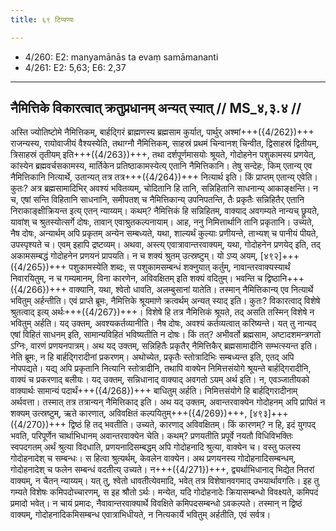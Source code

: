 ```yaml
---
title: ६९ टिप्पण्यः

---
```

- 4/260: E2: manyamānās ta evaṃ samāmananti
- 4/261: E2: 5,63; E6: 2,37

____________________________________________


## नैमित्तिके विकारत्वात् क्रतुप्रधानम् अन्यत् स्यात् // MS_४,३.४ //

अस्ति ज्योतिष्टोमे नैमित्तिकम्, बार्हद्गिरं ब्राह्मणस्य ब्रह्मसाम कुर्यात्, पार्थुर् अश्मां+++({4/262})+++ राजन्यस्य, रायोवाजीयं वैश्यस्येति, तथाग्नौ नैमित्तिकम्, साहस्रं प्रथमं चिन्वानश् चिन्वीत, द्विसाहस्रं द्वितीयम्, त्रिसाहस्रं तृतीयम् इति+++({4/263})+++, तथा दर्शपूर्णमासयोः श्रूयते, गोदोहनेन पशुकामस्य प्रणयेत्, कांस्येन ब्रह्मवर्चसकामस्य, मार्तिकेन प्रतिष्ठाकामस्येत्य् एतानि नैमित्तिकानि। तेषु सन्देहः, किम् एतान्य् एव नैमित्तिकानि नित्यार्थे, उतान्यत् तत्र तत्र+++({4/264})+++ नित्यार्थ इति।
किं प्राप्तम् एतान्य् एवेति। कुतः? अत्र ब्रह्मसामादिभिर् अवश्यं भवितव्यम्, चोदितानि हि तानि, सन्निहितानि साधनान्य् आकाङ्क्षन्ति। न च, एषां सन्ति विहितानि साधनानि, समीपतश् च नैमित्तिकान्य् उपनिपतन्ति, तैः प्रकृतैः सन्निहितैर् एतानि निराकाङ्क्षीक्रियन्त इत्य् एतन् न्याय्यम्। कथम्? नैमित्तिकं हि सन्निहितम्, वाक्याद् अवगम्यते नान्यच् छ्रूयते, यावांश् च श्रुतस्योत्सर्गे दोषः, तावान् एवाश्रुतकल्पनायाम्।
आह, ननु निमित्तार्थानि तानि प्रकृतानि। उच्यते, नैष दोषः, अन्यार्थम् अपि प्रकृतम् अन्येन सम्बध्यते, यथा, शाल्यर्थं कुल्याः प्रणीयन्ते, ताभ्यश् च पानीयं पीयते, उपस्पृश्यते च। एवम् इहापि द्रष्टव्यम्। अथवा, अस्त्य् एवात्रावान्तरवाक्यम्, यथा, गोदोहनेन प्रणयेद् इति, तद् अकामसम्बद्धं गोदोहनेन प्रणयनं प्रापयति। न च शक्यं श्रुतम् उत्स्रष्टुम्। यो ऽप्य् अयम्, [४९२]+++({4/265})+++ पशुकामस्येति शब्दः, स पशुकामसम्बन्धं शक्नुयात् कर्तुम्, नावान्तरवाक्यस्यार्थं निवारयितुम्, न च गम्यमानम्, विना कारणेन, अविवक्षितम् इति शक्यं वदितुम्। भवन्ति च द्विष्ठानि+++({4/266})+++ वाक्यानि, यथा, श्वेतो धावति, अलम्बुसानां यातेति। तस्मान् नैमित्तिकान्य् एव नित्यार्थे भवितुम् अर्हन्तीति।
एवं प्राप्ते ब्रूमः, नैमित्तिके श्रूयमाणे क्रत्वर्थम् अन्यत् स्याद् इति। कुतः? विकारत्वाद् विशेषे श्रुतत्वाद् इत्य् अर्थः+++({4/267})+++। विशेषे हि तत्र नैमित्तिकं श्रूयते, तद् असति तस्मिन् विशेषे न भवितुम् अर्हति। यद् उक्तम्, अवश्यकर्तव्यानीति। नैष दोषः, अवश्यं कर्तव्यत्वात् करिष्यन्ते। यत् तु नान्यद् एषां विहितं साधनम् इति, सामान्यविहितं भविष्यतीति न दोषः। किं तत्? अभीवर्तो ब्रह्मसाम, अष्टादशमन्त्रगतो ऽग्निः, वारणं प्रणयनपात्रम्। अथ यद् उक्तम्, सन्निहितैः प्रकृतैर् नैमित्तिकैर् ब्रह्मसामादीनि सम्भत्स्यन्त इति। नेति ब्रूमः, न हि बार्हद्गिरादीनां प्रकरणम्। अथोच्येत, प्रकृतैः स्तोत्रादिभिः सम्बध्यन्त इति, एतद् अपि नोपपद्यते। यद्य् अपि प्रकृतानि नित्यानि स्तोत्रादीनि, तथापि वाक्येन निमित्तसंयोगे श्रूयन्ते बार्हद्गिरादीनि, वाक्यं च प्रकरणाद् बलीयः।
यद् उक्तम्, सन्निधानाद् वाक्याद् अवगतो ऽयम् अर्थ इति। न, एवञ्जातीयको वाक्यार्थः सामान्यं पदार्थं+++({4/268})+++ बाधितुम् अर्हति। निमित्तसंयोगे हि बार्हद्गिरादीनाम् अर्थवत्ता। तस्मात् तत्र तत्रान्यन् नैमित्तिकाद् इति।
अथ यद् उक्तम्, अवान्तरवाक्येन गोदोहनम् अपि प्रापितं न शक्यम् उत्स्रष्टुम्, ऋते कारणात्, अविवक्षितं कल्पयितुम्+++({4/269})+++, [४९३]+++({4/270})+++ द्विष्ठं हि तद् भवतीति। उच्यते, कारणाद् अविवक्षितम्। किं कारणम्? न हि, इदं युगपद् भवति, परिपूर्णेन चार्थाभिधानम् अवान्तरवाक्येन चेति। कथम्? प्रणयतीति प्रपूर्वे नयतौ विधिविभक्तिः स्वपदगतम् अर्थं श्रुत्या विदधाति, प्रणयनादिसम्बद्धम् अपि गोदोहनादि श्रुत्या, वाक्येन च। वस्तु फलस्य गोदोहनादेश् च सम्बन्धः। स हित्वा श्रुत्यर्थम्, केवलेन वाक्येन। अथ प्रणयनस्य गोदोहनादिसम्बन्धम्, गोदोहनादेश् च फलेन सम्बन्धं वदतीत्य् उच्यते। न+++({4/271})+++, द्व्यर्थाभिधानाद् भिद्येत नितरां वाक्यम्, न चैतन् न्याय्यम्।
यत् तु, श्वेतो धावतीत्येवमादि, भवेत् तत्र विशेषानवगमाद् उभयार्थावगतिः। इह तु गम्यते विशेषः कमिपदोच्चारणम्, स इह श्रौतो ऽर्थः। मन्येत, यदि गोदोहनादेः क्रियासम्बन्धो विवक्ष्यते, कमिपदं प्रमादो भवेत्। न चायं प्रमादः, नैवावान्तरवाक्यार्थे विवक्षिते कमिपदसम्बन्धो ऽवकल्पते। तस्मान् न द्विष्ठं वाक्यम्, गोदोहनादिकमिसम्बन्ध एवात्राभिधीयते, न नित्यकार्ये भवितुम् अर्हतीति, एवं सर्वत्र।